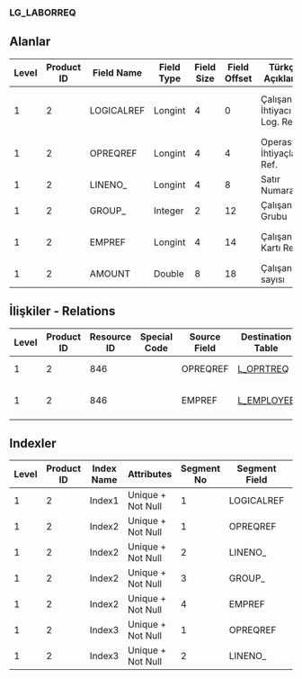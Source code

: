 ### LG_LABORREQ

## Alanlar

**Level**|**Product ID**|**Field Name**|**Field Type**|**Field Size**|**Field Offset**|**Türkçe Açıklama**|**Expression**
-----|-----|-----|-----|-----|-----|-----|-----
1|2|LOGICALREF|Longint|4|0|Çalışan İhtiyacı Log. Ref.|Employee Requirement Logical Reference
1|2|OPREQREF|Longint|4|4|Operasyon İhtiyaçları Ref.|Operation Requirement Reference
1|2|LINENO_|Longint|4|8|Satır Numarası|Line Number
1|2|GROUP_|Integer|2|12|Çalışan Grubu|Employee Group
1|2|EMPREF|Longint|4|14|Çalışan Kartı Ref.|Employee Card Reference
1|2|AMOUNT|Double|8|18|Çalışan sayısı|Number Of Employees

## İlişkiler - Relations
**Level**|**Product ID**|**Resource ID**|**Special Code**|**Source Field**|**Destination Table**|**Destination Field**|**Relation Type**|**Extra Condition**
-----|-----|-----|-----|-----|-----|-----|-----|-----
1|2|846||OPREQREF|[L_OPRTREQ](../L_OPRTREQ "L_OPRTREQ")|LOGICALREF|one-to-one|
1|2|846||EMPREF|[L_EMPLOYEE](../L_EMPLOYEE "L_EMPLOYEE")|LOGICALREF|one-to-many|

## Indexler
**Level**|**Product ID**|**Index Name**|**Attributes**|**Segment No**|**Segment Field**|**Sense**
-----|-----|-----|-----|-----|-----|-----
1|2|Index1|Unique + Not Null|1|LOGICALREF|Ascending
1|2|Index2|Unique + Not Null|1|OPREQREF|Ascending
1|2|Index2|Unique + Not Null|2|LINENO_|Ascending
1|2|Index2|Unique + Not Null|3|GROUP_|Ascending
1|2|Index2|Unique + Not Null|4|EMPREF|Ascending
1|2|Index3|Unique + Not Null|1|OPREQREF|Ascending
1|2|Index3|Unique + Not Null|2|LINENO_|Ascending
